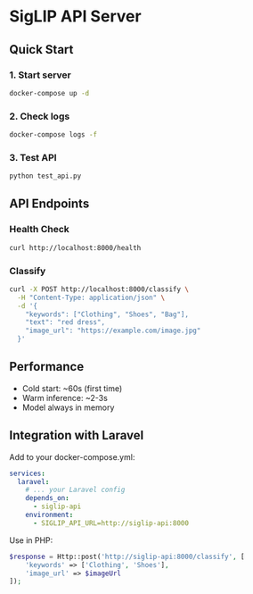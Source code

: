 # SigLIP API Server

## Quick Start

### 1. Start server
```bash
docker-compose up -d
```

### 2. Check logs
```bash
docker-compose logs -f
```

### 3. Test API
```bash
python test_api.py
```

## API Endpoints

### Health Check
```bash
curl http://localhost:8000/health
```

### Classify
```bash
curl -X POST http://localhost:8000/classify \
  -H "Content-Type: application/json" \
  -d '{
    "keywords": ["Clothing", "Shoes", "Bag"],
    "text": "red dress",
    "image_url": "https://example.com/image.jpg"
  }'
```

## Performance

- Cold start: ~60s (first time)
- Warm inference: ~2-3s
- Model always in memory

## Integration with Laravel

Add to your docker-compose.yml:
```yaml
services:
  laravel:
    # ... your Laravel config
    depends_on:
      - siglip-api
    environment:
      - SIGLIP_API_URL=http://siglip-api:8000
```

Use in PHP:
```php
$response = Http::post('http://siglip-api:8000/classify', [
    'keywords' => ['Clothing', 'Shoes'],
    'image_url' => $imageUrl
]);
```
